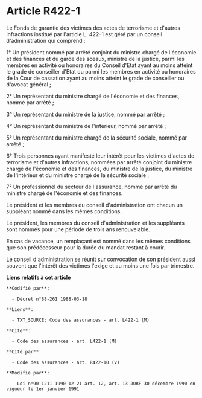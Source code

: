 # Article R422-1

Le Fonds de garantie des victimes des actes de terrorisme et d'autres infractions institué par l'article L. 422-1 est géré
par un conseil d'administration qui comprend : 

1° Un président nommé par arrêté conjoint du ministre chargé de l'économie et des finances et du garde des sceaux, ministre
de la justice, parmi les membres en activité ou honoraires du Conseil d'Etat ayant au moins atteint le grade de conseiller
d'Etat ou parmi les membres en activité ou honoraires de la Cour de cassation ayant au moins atteint le grade de conseiller
ou d'avocat général ; 

2° Un représentant du ministre chargé de l'économie et des finances, nommé par arrêté ; 

3° Un représentant du ministre de la justice, nommé par arrêté ; 

4° Un représentant du ministre de l'intérieur, nommé par arrêté ; 

5° Un représentant du ministre chargé de la sécurité sociale, nommé par arrêté ; 

6° Trois personnes ayant manifesté leur intérêt pour les victimes d'actes de terrorisme et d'autres infractions, nommées par
arrêté conjoint du ministre chargé de l'économie et des finances, du ministre de la justice, du ministre de l'intérieur et du
ministre chargé de la sécurité sociale ; 

7° Un professionnel du secteur de l'assurance, nommé par arrêté du ministre chargé de l'économie et des finances. 

Le président et les membres du conseil d'administration ont chacun un suppléant nommé dans les mêmes conditions. 

Le président, les membres du conseil d'administration et les suppléants sont nommés pour une période de trois ans
renouvelable. 

En cas de vacance, un remplaçant est nommé dans les mêmes conditions que son prédécesseur pour la durée du mandat restant à
courir. 

Le conseil d'administration se réunit sur convocation de son président aussi souvent que l'intérêt des victimes l'exige et au
moins une fois par trimestre.

**Liens relatifs à cet article**

	**Codifié par**:

	  - Décret n°88-261 1988-03-18

	**Liens**:

	  - TXT_SOURCE: Code des assurances - art. L422-1 (M)

	**Cite**:

	  - Code des assurances - art. L422-1 (M)

	**Cité par**:

	  - Code des assurances - art. R422-10 (V)

	**Modifié par**:

	  - Loi n°90-1211 1990-12-21 art. 12, art. 13 JORF 30 décembre 1990 en vigueur le 1er janvier 1991
